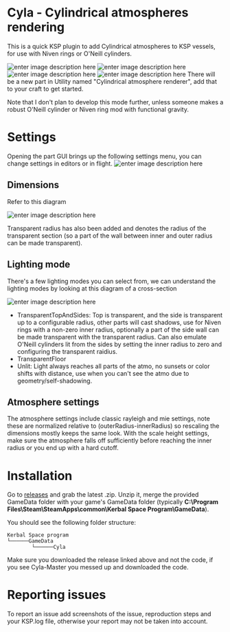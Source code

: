 # Cyla - Cylindrical atmospheres rendering

This is a quick KSP plugin to add Cylindrical atmospheres to KSP vessels, for use with Niven rings or O'Neill cylinders.

![enter image description here](https://i.imgur.com/hq9F9iX.png)
![enter image description here](https://i.imgur.com/JQRay1I.png)
![enter image description here](https://i.imgur.com/vjlTNKB.png)
![enter image description here](https://i.imgur.com/A4mYvzG.png)
There will be a new part in Utility named "Cylindrical atmosphere renderer", add that to your craft to get started.

Note that I don't plan to develop this mode further, unless someone makes a robust O'Neill cylinder or Niven ring mod with functional gravity.
# Settings
Opening the part GUI brings up the following settings menu, you can change settings in editors or in flight.
![enter image description here](https://i.imgur.com/CLavprx.png)
## Dimensions
Refer to this diagram

![enter image description here](https://i.imgur.com/Ky4BINi.png)

Transparent radius has also been added and denotes the radius of the transparent section (so a part of the wall between inner and outer radius can be made transparent).

## Lighting mode
There's a few lighting modes you can select from, we can understand the lighting modes by looking at this diagram of a cross-section

![enter image description here](https://i.imgur.com/wFH7jPW.png)

 - TransparentTopAndSides: Top is transparent, and the side is transparent up to a configurable radius, other parts will cast shadows, use for Niven rings with a non-zero inner radius, optionally a part of the side wall can be made transparent with the transparent radius. Can also emulate O'Neill cylinders lit from the sides by setting the inner radius to zero and configuring the transparent raidius.
 - TransparentFloor
 - Unlit: Light always reaches all parts of the atmo, no sunsets or color shifts with distance, use when you can't see the atmo due to geometry/self-shadowing.

## Atmosphere settings
The atmosphere settings include classic rayleigh and mie settings, note these are normalized relative to (outerRadius-innerRadius) so rescaling the dimensions mostly keeps the same look. With the scale height settings, make sure the atmosphere falls off sufficiently before reaching the inner radius or you end up with a hard cutoff.

# Installation
Go to [releases](https://github.com/LGhassen/Cyla/releases) and grab the latest .zip. Unzip it, merge the provided GameData folder with your game's GameData folder (typically **C:\Program Files\Steam\SteamApps\common\Kerbal Space Program\GameData**).

You should see the following folder structure:

```
Kerbal Space program
└──────GameData
		└──────Cyla
```

Make sure you downloaded the release linked above and not the code, if you see Cyla-Master you messed up and downloaded the code.

# Reporting issues

To report an issue add screenshots of the issue, reproduction steps and your KSP.log file, otherwise your report may not be taken into account.
